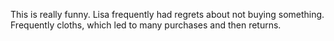 This is really funny. Lisa frequently had regrets about not buying something. Frequently cloths, which led to many purchases and then returns. 